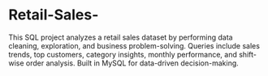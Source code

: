# Retail-Sales-
This SQL project analyzes a retail sales dataset by performing data cleaning, exploration, and business problem-solving. Queries include sales trends, top customers, category insights, monthly performance, and shift-wise order analysis. Built in MySQL for data-driven decision-making.

